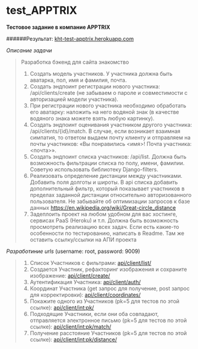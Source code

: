 # test_APPTRIX
**Тестовое задание в компание APPTRIX**

######Результат: [kht-test-apptrix.herokuapp.com](https://kht-test-apptrix.herokuapp.com/api/)

*Описание задачи*

> Разработка бэкенд для сайта знакомство
> 1.	Создать модель участников. У участника должна быть аватарка, пол, имя и фамилия, почта. 
> 2.	Создать эндпоинт регистрации нового участника: /api/clients/create (не забываем о пароле и совместимости с авторизацией модели участника). 
> 3.	При регистрации нового участника необходимо обработать его аватарку: наложить на него водяной знак (в качестве водяного знака можете взять любую картинку). 
> 4.	Создать эндпоинт оценивания участником другого участника: /api/clients/{id}/match. В случае, если возникает взаимная симпатия, то ответом выдаем почту клиенту и отправляем на почты участников: «Вы понравились <имя>! Почта участника: <почта>». 
> 5.	Создать эндпоинт списка участников: /api/list. Должна быть возможность фильтрации списка по полу, имени, фамилии. Советую использовать библиотеку Django-filters. 
> 6.	Реализовать определение дистанции между участниками. Добавить поля долготы и широты. В api списка добавить дополнительный фильтр, который показывает участников в пределах заданной дистанции относительно авторизованного пользователя. Не забывайте об оптимизации запросов к базе данных https://en.wikipedia.org/wiki/Great-circle_distance 
> 7.	Задеплоить проект на любом удобном для вас хостинге, сервисах PaaS (Heroku) и т.п. Должна быть возможность просмотреть реализацию всех задач. Если есть какие-то особенности по тестированию, написать в Readme. Там же оставить ссылку/ссылки на АПИ проекта

*Разработиние urls*
(username: root, password: 9009)
> 1. Список Участников с фильтрами: [api/client/list/](https://kht-test-apptrix.herokuapp.com/api/client/list/)
> 2. Создается Участник, рефакторинг изображения и сохраните изображение: [api/client/create/](https://kht-test-apptrix.herokuapp.com/api/client/create/)
> 3. Аутентификация Участника: [api/client/auth/](https://kht-test-apptrix.herokuapp.com/api/client/auth/)
> 4. Координат Участника (get запрос для получение, post запрос для корректировки): [api/client/coordinates/](https://kht-test-apptrix.herokuapp.com/api/client/coordinates/)
> 5. Покажите одного из Участников (pk=5 для тестов по этой ссылке): [api/client/<int:pk>/](https://kht-test-apptrix.herokuapp.com/api/client/5/)
> 6. Подходящие Участники, если они оба совпадают, отправляется электронное письмо (pk=5 для тестов по этой ссылке): [api/client/<int:pk>/match/](https://kht-test-apptrix.herokuapp.com/api/client/5/match/)
> 7. Получение расстояние Участников (pk=5 для тестов по этой ссылке): [api/client/<int:pk>/distance/](https://kht-test-apptrix.herokuapp.com/api/client/5/distance/)

